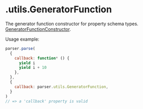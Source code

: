 # .utils.GeneratorFunction

The generator function constructor for property schema types. [GeneratorFunctionConstructor](../types/generator-function-constructor.md).

Usage example:

```javascript
parser.parse(
  {
    callback: function* () {
      yield i
      yield i + 10
    },
  },
  {
    callback: parser.utils.GeneratorFunction,
  }
)
// => a 'callback' property is valid
```
